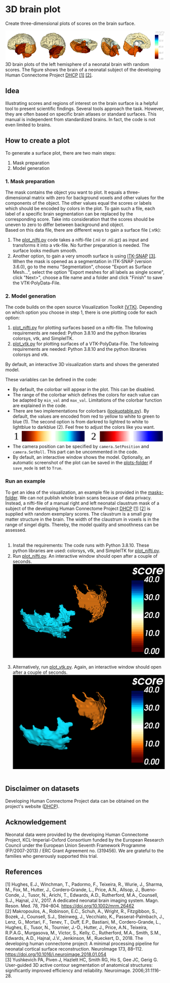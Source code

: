 # 3D brain plot
Create three-dimensional plots of scores on the brain surface.<br/>

![Demo](./brain_plot_examples.png)<br/>
3D brain plots of the left hemisphere of a neonatal brain with random scores. The figure shows the brain of a neonatal subject of the developing Human Connectome Project [DHCP](http://www.developingconnectome.org/) [[1]](#1) [[2]](#2).

## Idea
Illustrating scores and regions of interest on the brain surface is a helpful tool to present scientific findings. Several tools approach the task. However, they are often based on specific brain atlases or standard surfaces. This manual is independent from standardized brains. In fact, the code is not even limited to brains.

## How to create a plot
To generate a surface plot, there are two main steps:
1. Mask preparation
2. Model generation

### 1. Mask preparation
The mask contains the object you want to plot. It equals a three-dimensional matrix with zero for background voxels and other values for the components of the object. The other values equal the scores or labels which should be encoded by colors in the plot. To gain such a file, each label of a specific brain segmentation can be replaced by the corresponding score. Take into consideration that the scores should be uneven to zero to differ between background and object.<br/>
Based on this data file, there are different ways to gain a surface file (.vtk):

1. The [plot_nifti.py](./plot_nifti.py) code takes a nifti-file (.nii or .nii.gz) as input and transforms it into a vtk-file. No further preparation is needed. The surface looks medium smooth.
2. Another option, to gain a very smooth surface is using [ITK-SNAP](http://www.itksnap.org/) [[3]](#3). When the mask is opened as a segmentation in ITK-SNAP (version 3.6.0), go to the menu "Segmentation", choose "Export as Surface Mesh...", select the option "Export meshes for all labels as single scene", click "Next>", choose a file name and a folder and click "Finish" to save the VTK-PolyData-File.

### 2. Model generation
The code builds on the open source Visualization Toolkit [(VTK)](https://vtk.org/). Depending on which option you choose in step 1, there is one plotting code for each option:
1. [plot_nifti.py](./plot_nifti.py) for plotting surfaces based on a nifti-file. The following requirements are needed: Python 3.8.10 and the python libraries colorsys, vtk, and SimpleITK.
2. [plot_vtk.py](./plot_vtk.py) for plotting surfaces of a VTK-PolyData-File. The following requirements are needed: Python 3.8.10 and the python libraries colorsys and vtk.

By default, an interactive 3D visualization starts and shows the generated model.

These variables can be defined in the code:
- By default, the colorbar will appear in the plot. This can be disabled.
- The range of the colorbar which defines the colors for each value can be adapted by `min_val` and `max_val`. Limitations of the colorbar function are explained in the code.
- There are two implementations for colorbars ([lookuptable.py](./lookuptable.py)). By default, the values are encoded from red to yellow to white to green to blue (1). The second option is from darkred to lightred to white to lightblue to darkblue (2). Feel free to adjust the colors like you want.
![Demo](./lookuptable.png)
- The camera position can be specified by `camera.SetPosition` and `camera.SetRoll`. This part can be uncommented in the code.
- By default, an interactive window shows the model. Optionally, an automatic screenshot of the plot can be saved in the [plots-folder](./plots/) if `save_mode` is set to `True`.

### Run an example
To get an idea of the visualization, an example file is provided in the [masks-folder](./masks/). We can not publish whole brain scans because of data privacy. Instead, a nifti-file of a manual right and left neonatal claustrum mask of a subject of the developing Human Connectome Project [DHCP](http://www.developingconnectome.org/) [[1]](#1) [[2]](#2) is supplied with random exemplary scores. The claustrum is a small gray matter structure in the brain. The width of the claustrum in voxels is in the range of singel digits. Thereby, the model quality and smoothness can be assessed.<br/><br/>

1. Install the requirements: The code runs with Python 3.8.10. These python libraries are used: colorsys, vtk, and SimpleITK for [plot_nifti.py](./plot_nifti.py).<br/>
2. Run [plot_nifti.py](./plot_nifti.py). An interactive window should open after a couple of seconds.<br/>
![Demo](./claustrum_model_nifti.png)<br/><br/>
3. Alternatively, run [plot_vtk.py](./plot_vtk.py). Again, an interactive window should open after a couple of seconds.<br/>
![Demo](./claustrum_model_vtk.png)<br/><br/>

## Disclaimer on datasets
Developing Human Connectome Project data can be obtained on the project's website ([DHCP](http://www.developingconnectome.org/)).

## Acknowledgement
Neonatal data were provided by the developing Human Connectome Project, KCL-Imperial-Oxford Consortium funded by the European Research Council under the European Union Seventh Framework Programme (FP/2007-2013) / ERC Grant Agreement no. (319456). We are grateful to the families who generously supported this trial.

## References
<a id="1">[1]</a> Hughes, E.J., Winchman, T., Padormo, F., Teixeira, R., Wurie, J., Sharma, M., Fox, M., Hutter, J., Cordero‐Grande, L., Price, A.N., Allsop, J., Bueno‐Conde, J., Tusor, N., Arichi, T., Edwards, A.D., Rutherford, M.A., Counsell, S.J., Hajnal, J.V., 2017. A dedicated neonatal brain imaging system. Magn. Reson. Med. 78, 794–804. https://doi.org/10.1002/mrm.26462<br/>
<a id="2">[2]</a> Makropoulos, A., Robinson, E.C., Schuh, A., Wright, R., Fitzgibbon, S., Bozek, J., Counsell, S.J., Steinweg, J., Vecchiato, K., Passerat-Palmbach, J., Lenz, G., Mortari, F., Tenev, T., Duff, E.P., Bastiani, M., Cordero-Grande, L., Hughes, E., Tusor, N., Tournier, J.-D., Hutter, J., Price, A.N., Teixeira, R.P.A.G., Murgasova, M., Victor, S., Kelly, C., Rutherford, M.A., Smith, S.M., Edwards, A.D., Hajnal, J.V., Jenkinson, M., Rueckert, D., 2018. The developing human connectome project: A minimal processing pipeline for neonatal cortical surface reconstruction. NeuroImage 173, 88–112. https://doi.org/10.1016/j.neuroimage.2018.01.054<br/>
<a id="3">[3]</a> Yushkevich PA, Piven J, Hazlett HC, Smith RG, Ho S, Gee JC, Gerig G. User-guided 3D active contour segmentation of anatomical structures: significantly improved efficiency and reliability. Neuroimage. 2006;31:1116-28.
 

